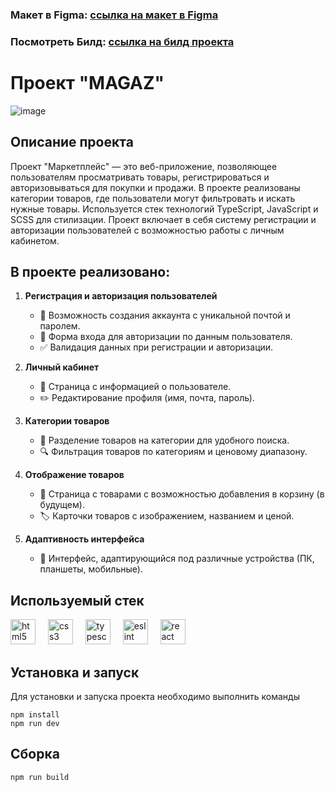 ### Макет в Figma: [ссылка на макет в Figma](https://www.figma.com/design/wqYNy5SDvHjTI6d2tM7Kbv/Задание-React?node-id=611-216549&node-type=symbol&t=ceFdBpWdqqgxHiuH-0)

### Посмотреть Билд: [ссылка на билд проекта](https://markt-frontend-project-git-fe-020582-vasiliys-projects-c202e302.vercel.app/)

# Проект "MAGAZ"

![image](https://github.com/user-attachments/assets/40cf6a35-1685-4091-8cc6-7c28b0845787)


## Описание проекта

Проект "Маркетплейс" — это веб-приложение, позволяющее пользователям просматривать товары, регистрироваться и авторизовываться для покупки и продажи. В проекте реализованы категории товаров, где пользователи могут фильтровать и искать нужные товары. Используется стек технологий TypeScript, JavaScript и SCSS для стилизации. Проект включает в себя систему регистрации и авторизации пользователей с возможностью работы с личным кабинетом.

## В проекте реализовано:

1. **Регистрация и авторизация пользователей**
   - 📝 Возможность создания аккаунта с уникальной почтой и паролем.
   - 🔐 Форма входа для авторизации по данным пользователя.
   - ✅ Валидация данных при регистрации и авторизации.

2. **Личный кабинет**
   - 👤 Страница с информацией о пользователе.
   - ✏️ Редактирование профиля (имя, почта, пароль).
   
3. **Категории товаров**
   - 📂 Разделение товаров на категории для удобного поиска.
   - 🔍 Фильтрация товаров по категориям и ценовому диапазону.

4. **Отображение товаров**
   - 🛒 Страница с товарами с возможностью добавления в корзину (в будущем).
   - 🏷️ Карточки товаров с изображением, названием и ценой.

6. **Адаптивность интерфейса**
   - 📱 Интерфейс, адаптирующийся под различные устройства (ПК, планшеты, мобильные).

## Используемый стек

<div align="left">
  <img src="https://cdn.jsdelivr.net/gh/devicons/devicon/icons/html5/html5-original.svg" height="40" alt="html5 logo"  />
  <img width="12" />
  <img src="https://cdn.jsdelivr.net/gh/devicons/devicon/icons/css3/css3-original.svg" height="40" alt="css3 logo"  />
  <img width="12" />
  <img src="https://cdn.jsdelivr.net/gh/devicons/devicon/icons/typescript/typescript-original.svg" height="40" alt="typescript logo"  />
  <img width="12" />
  <img src="https://cdn.jsdelivr.net/gh/devicons/devicon/icons/eslint/eslint-original.svg" height="40" alt="eslint logo"  />
  <img width="12" />
  <img src="https://cdn.jsdelivr.net/gh/devicons/devicon/icons/react/react-original.svg" height="40" alt="react logo"  />
  <img width="12" />
</div>

## Установка и запуск

Для установки и запуска проекта необходимо выполнить команды

```
npm install
npm run dev
```

## Сборка

```
npm run build
```
